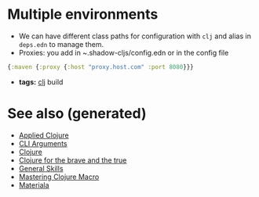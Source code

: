 # Multiple environments

-   We can have different class paths for configuration with `clj` and alias in `deps.edn` to manage them.
-   Proxies: you add in ~.shadow-cljs/config.edn or in the config file

```clojure
{:maven {:proxy {:host "proxy.host.com" :port 8080}}}
```

-   **tags:** [clj](../decks/clojure.md) build


# See also (generated)

-   [Applied Clojure](20200430155637-applied_clojure.md)
-   [CLI Arguments](20200430154352-cli_arguments.md)
-   [Clojure](../decks/clojure.md)
-   [Clojure for the brave and the true](20200430160432-clojure_for_the_brave_and_the_true.md)
-   [General Skills](general.md)
-   [Mastering Clojure Macro](20200430155438-mastering_clojure_macro.md)
-   [Materiala](20200503165952-materiala.md)
